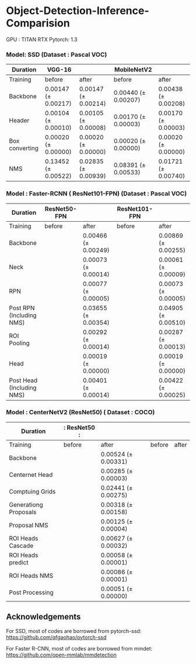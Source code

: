 # Object-Detection-Inference-Comparision

GPU : TITAN RTX
Pytorch: 1.3

### Model: SSD (Dataset : Pascal VOC)

| Duration        | VGG-16   || MobileNetV2    || 
|-----------------|---------|---------|-------|--------|
| Training        | before  | after  | before  | after |
| Backbone        |0.00147 (± 0.00217) | 0.00147 (± 0.00214)  | 0.00440 (± 0.00207) | 0.00438  (± 0.00208) |
| Header          |0.00104 (± 0.00010) | 0.00105 (± 0.00008)  | 0.00170 (± 0.00003)|  0.00170  (± 0.00003) |
| Box converting  |0.00020 (± 0.00000) | 0.00020 (± 0.00000) | 0.00020 (± 0.00000)|  0.00020  (± 0.00000) |
| NMS             |0.13452 (± 0.00522) | 0.02835 (± 0.00939)   | 0.08391 (± 0.00533)|  0.01721  (± 0.00740)|

### Model : Faster-RCNN ( ResNet101-FPN) (Dataset : Pascal VOC)
| Duration                 | ResNet50-FPN ||  ResNet101-FPN           || 
|-----------------         |---------|--------- |-------|--------|
| Training                 | before  | after    | before             | after                    |
| Backbone                 |         | 0.00466 (± 0.00249)         | | 0.00869 (± 0.00255)      |
| Neck                     |         | 0.00073 (± 0.00014)         | | 0.00061 (± 0.00009)      |
| RPN                      |         | 0.00077 (± 0.00005)         | | 0.00073 (± 0.00005)      |
| Post RPN (Including NMS) |         | 0.03655 (± 0.00354)         | | 0.04905 (± 0.00510)      |
| ROI Pooling              |         | 0.00292 (± 0.00014)         | | 0.00287 (± 0.00013)      |
| Head                     |         | 0.00019 (± 0.00000)         | | 0.00019 (± 0.00000)      |
| Post Head (Including NMS)|         | 0.00401 (± 0.00014)         | | 0.00422 (± 0.00025)      |


### Model : CenterNetV2 (ResNet50) ( Dataset : COCO)

| Duration                 | : ResNet50          : ||  || 
|-----------------         |---------|--------- |-------|--------|
| Training                 | before  | after    | before  | after |
| Backbone                 |  | 0.00524 (± 0.00331)      | |  |
| Centernet Head           |  | 0.00285 (± 0.00003)      | |  |
| Comptuing Grids          |  | 0.02441 (± 0.00275)      | |  |
| Generationg Proposals    |  | 0.00318 (± 0.00158)      | |  |
| Proposal NMS             |  | 0.00125 (± 0.00004)      | |  |
| ROI Heads Cascade        |  | 0.00627 (± 0.00032)      | |  |
| ROI Heads predict        |  | 0.00058 (± 0.00001)      | |  |
| ROI Heads NMS            |  | 0.00086 (± 0.00001)      | |  |
| Post Processing          |  | 0.00051 (± 0.00000)      | |  |




## Acknowledgements
For SSD, most of codes are borrowed from pytorch-ssd:
https://github.com/qfgaohao/pytorch-ssd

For Faster R-CNN, most of codes are borrowed from mmdet:
https://github.com/open-mmlab/mmdetection

